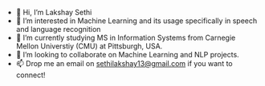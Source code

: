 - 👋 Hi, I’m Lakshay Sethi
- 👀 I’m interested in Machine Learning and its usage specifically in speech and language recognition
- 🌱 I’m currently studying MS in Information Systems from Carnegie Mellon Universtiy (CMU) at Pittsburgh, USA.
- 💞️ I’m looking to collaborate on Machine Learning and NLP projects.
- 📫 Drop me an email on sethilakshay13@gmail.com if you want to connect!

<!---
sethilakshay/sethilakshay is a ✨ special ✨ repository because its `README.md` (this file) appears on your GitHub profile.
You can click the Preview link to take a look at your changes.
--->
